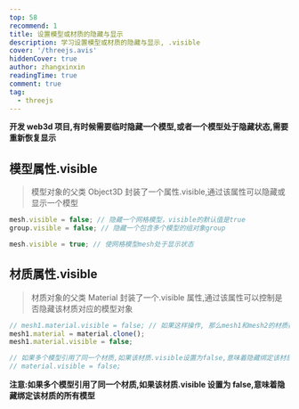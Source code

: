 ```yaml
---
top: 58
recommend: 1
title: 设置模型或材质的隐藏与显示
description: 学习设置模型或材质的隐藏与显示, .visible
cover: '/threejs.avis'
hiddenCover: true
author: zhangxinxin
readingTime: true
comment: true
tag:
  - threejs
---
```


**开发 web3d 项目,有时候需要临时隐藏一个模型,或者一个模型处于隐藏状态,需要重新恢复显示**

## 模型属性.visible

> 模型对象的父类 Object3D 封装了一个属性.visible,通过该属性可以隐藏或显示一个模型

```js
mesh.visible = false; // 隐藏一个网格模型，visible的默认值是true
group.visible = false; // 隐藏一个包含多个模型的组对象group
```

```js
mesh.visible = true; // 使网格模型mesh处于显示状态
```

## 材质属性.visible

> 材质对象的父类 Material 封装了一个.visible 属性,通过该属性可以控制是否隐藏该材质对应的模型对象

```js
// mesh1.material.visible = false; // 如果这样操作, 那么mesh1和mesh2的材质都会更改为不可见,为了不影响mesh2,mesh1的材质需要克隆材质
mesh1.material = material.clone();
mesh1.material.visible = false;

// 如果多个模型引用了同一个材质,如果该材质.visible设置为false,意味着隐藏绑定该材质的所有模型
// material.visible = false;
```

**注意:如果多个模型引用了同一个材质,如果该材质.visible 设置为 false,意味着隐藏绑定该材质的所有模型**
